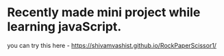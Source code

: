 # Recently made mini project while learning javaScript.

you can try this here - https://shivamvashist.github.io/RockPaperScissor1/